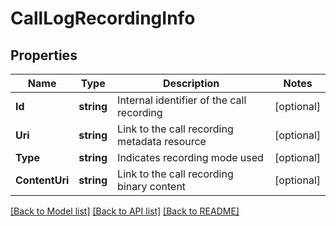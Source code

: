 # CallLogRecordingInfo

## Properties

Name | Type | Description | Notes
------------ | ------------- | ------------- | -------------
**Id** | **string** | Internal identifier of the call recording | [optional] 
**Uri** | **string** | Link to the call recording metadata resource | [optional] 
**Type** | **string** | Indicates recording mode used | [optional] 
**ContentUri** | **string** | Link to the call recording binary content | [optional] 

[[Back to Model list]](../README.md#documentation-for-models) [[Back to API list]](../README.md#documentation-for-api-endpoints) [[Back to README]](../README.md)


